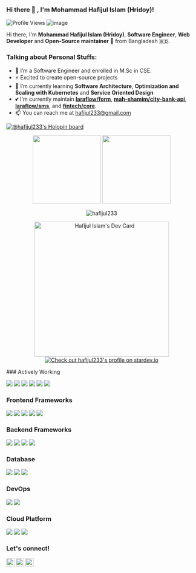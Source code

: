 ### Hi there 👋 , I'm Mohammad Hafijul Islam (Hridoy)!
![Profile Views](https://gpvc.arturio.dev/hafijul233)
![image](https://img.shields.io/github/followers/hafijul233?label=follow&style=social)
    
Hi there, I'm **Mohammad Hafijul Islam (Hridoy)**, **Software Engineer**, **Web Developer** and **Open-Source maintainer** 🚀 from Bangladesh 🇧🇩.

### Talking about Personal Stuffs:
  - 🔭 I’m a Software Engineer and enrolled in M.Sc in CSE.
  - ⚡ Excited to create open-source projects
  - 🌱 I’m currently learning **Software Architecture**, **Optimization and Scaling with Kubernetes** and **Service Oriented Design**
  - 💕 I'm currently maintain [**laraflow/form**](https://packagist.org/packages/laraflow/form), [**mah-shamim/city-bank-api**](https://packagist.org/packages/mah-shamim/city-bank-api), [**laraflow/sms**](https://packagist.org/packages/laraflow/sms), and [**fintech/core**](https://github.com/fintechbd). 
  - 📫 You can reach me at <a href="mailto:hafijul233@gmail.com">hafijul233@gmail.com</a>
 
 [![@hafijul233's Holopin board](https://holopin.io/api/user/board?user=hafijul233)](https://holopin.io/@hafijul233)
 
 <p align="center">
    <img src="https://github-readme-stats.vercel.app/api?username=hafijul233&show_icons=true&count_private=true" height=180 />
    <img src="https://github-readme-stats.vercel.app/api/top-langs/?username=hafijul233&layout=compact" height=180 />
</p>
<p align="center"> 
    <img src="https://github-profile-trophy.vercel.app/?username=hafijul233&col=7&row=1" alt="hafijul233" />
</p>
<p align="center">
    <a href="https://app.daily.dev/hafijul233"><img src="https://api.daily.dev/devcards/v2/w6JaUPrSfnKzWgtBeAETF.png?r=28s&type=default" width="356" alt="Hafijul Islam's Dev Card"/></a>
    <a href="https://stardev.io/developers/hafijul233"><img alt="Check out hafijul233's profile on stardev.io" src="https://stardev.io/developers/hafijul233/badge/languages/locality.svg" /></a>
</p>
### Actively Working

<img src="https://img.shields.io/badge/%20-PHP-black?logo=php&style=for-the-badge"/> <img src="https://img.shields.io/badge/%20-Javascript-black?logo=javascript&style=for-the-badge"/> <img src="https://img.shields.io/badge/%20-Shell%20Script-black?logo=shell&style=for-the-badge"/> <img src="https://img.shields.io/badge/%20-Python-black?logo=python&style=for-the-badge"/> <img src="https://img.shields.io/badge/%20-C%2B%2B-black?logo=cplusplus&style=for-the-badge"/> <img src="https://img.shields.io/badge/%20-C-black?logo=c&style=for-the-badge"/>

### Frontend Frameworks

<img src="https://img.shields.io/badge/%20-React.js-black?logo=react&style=for-the-badge"/> <img src="https://img.shields.io/badge/%20-Vue.js-black?logo=vue-dot-js&style=for-the-badge"/> <img src="https://img.shields.io/badge/%20-Bootstrap-black?logo=bootsrap&style=for-the-badge"/> <img src="https://img.shields.io/badge/%20-Sass-black?logo=sass&style=for-the-badge"/> <img src="https://img.shields.io/badge/%20-Less-black?logo=less&style=for-the-badge"/> 

### Backend Frameworks

<img src="https://img.shields.io/badge/%20-Laravel-black?logo=laravel&style=for-the-badge"/> <img src="https://img.shields.io/badge/%20-CodeIgniter-black?logo=codeigniter&style=for-the-badge"/> <img src="https://img.shields.io/badge/%20-CakePHP-black?logo=cakephp&style=for-the-badge"/> <img src="https://img.shields.io/badge/%20-Symfony-black?logo=symfony&style=for-the-badge"/>

### Database

<img src="https://img.shields.io/badge/%20-MySQL-black?logo=mysql&style=for-the-badge"/> <img src="https://img.shields.io/badge/%20-PostgreSQL-black?logo=postgresql&style=for-the-badge"/> <img src="https://img.shields.io/badge/%20-Oracle-black?logo=oracle&style=for-the-badge"/>

### DevOps

<img src="https://img.shields.io/badge/%20-Docker-black?logo=docker&style=for-the-badge"/> <img src="https://img.shields.io/badge/%20-Jenkins-black?logo=jenkins&style=for-the-badge"/>

### Cloud Platform

<img src="https://img.shields.io/badge/%20-GCP-black?logo=googlecloud&style=for-the-badge"/> <img src="https://img.shields.io/badge/%20-Azure-black?logo=microsoftazure&style=for-the-badge"/> <img src="https://img.shields.io/badge/%20-Digital%20Ocean-black?logo=digitalocean&style=for-the-badge"/>

### Let's connect!

<p>
    <a href="https://www.linkedin.com/in/mohammad-hafijul-islam-b9a882137/" target="blank"><img align="left" alt="Mohammad Hafijul Islam's LinkedIn" width="22px" src="https://cdn.jsdelivr.net/npm/simple-icons@v3/icons/linkedin.svg" /></a>
    <a href="https://web.facebook.com/hafijul233" target="blank"><img align="left" alt="Mohammad Hafijul Islam's Facebook" width="22px" src="https://cdn.jsdelivr.net/npm/simple-icons@v3/icons/facebook.svg" /></a>
    <a href="https://twitter.com/hafijul233" target="blank"><img align="left" alt="Mohammad Hafijul Islam's Twitter" width="22px" src="https://cdn.jsdelivr.net/npm/simple-icons@v3/icons/twitter.svg" /></a>
</p>
